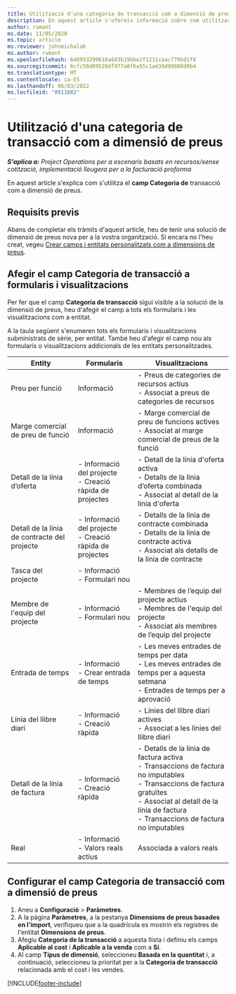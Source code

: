 ```yaml
---
title: Utilització d'una categoria de transacció com a dimensió de preus
description: En aquest article s'ofereix informació sobre com utilitzar el camp Categoria de transacció com a dimensió de preus.
author: rumant
ms.date: 11/05/2020
ms.topic: article
ms.reviewer: johnmichalak
ms.author: rumant
ms.openlocfilehash: 648933299616a683b19bbe2f1231caac779bd1f8
ms.sourcegitcommit: 6cfc50d89528df977a8f6a55c1ad39d99800d9b4
ms.translationtype: MT
ms.contentlocale: ca-ES
ms.lasthandoff: 06/03/2022
ms.locfileid: "8911682"
---
```

# <a name="use-transaction-category-as-a-pricing-dimension"></a>Utilització d'una categoria de transacció com a dimensió de preus


_**S'aplica a:** Project Operations per a escenaris basats en recursos/sense cotització, implementació lleugera per a la facturació proforma_


En aquest article s'explica com s'utilitza el **camp Categoria de** transacció com a dimensió de preus. 

## <a name="prerequisites"></a>Requisits previs
Abans de completar els tràmits d'aquest article, heu de tenir una solució de dimensió de preus nova per a la vostra organització. Si encara no l'heu creat, vegeu [Crear camps i entitats personalitzats com a dimensions de preus](create-custom-fields-entities-pricing-dimensions.md).

## <a name="add-the-transaction-category-field-to-forms-and-views"></a>Afegir el camp Categoria de transacció a formularis i visualitzacions
Per fer que el camp **Categoria de transacció** sigui visible a la solució de la dimensió de preus, heu d'afegir el camp a tots els formularis i les visualitzacions com a entitat.

A la taula següent s'enumeren tots els formularis i visualitzacions subministrats de sèrie, per entitat. També heu d'afegir el camp nou als formularis o visualitzacions addicionals de les entitats personalitzades.

|  Entity        | Formularis     |Visualitzacions        |
| ------------------------------|---------------------------------|----------------------------------|
|  Preu per funció| Informació |- Preus de categories de recursos actius<br> - Associat a preus de categories de recursos |
|  Marge comercial de preu de funció| Informació|- Marge comercial de preu de funcions actives<br>- Associat al marge comercial de preus de la funció |
|  Detall de la línia d’oferta|- Informació del projecte<br>- Creació ràpida de projectes| - Detall de la línia d'oferta activa<br>- Detalls de la línia d’oferta combinada<br>- Associat al detall de la línia d'oferta |
|  Detall de la línia de contracte del projecte|- Informació del projecte<br>- Creació ràpida de projectes|- Detalls de la línia de contracte combinada<br>- Detalls de la línia de contracte activa<br>- Associat als detalls de la línia de contracte |
|  Tasca del projecte|- Informació<br>- Formulari nou| &nbsp; |
|  Membre de l'equip del projecte|- Informació<br>- Formulari nou|- Membres de l’equip del projecte actius<br>- Membres de l'equip del projecte<br>- Associat als membres de l’equip del projecte |
|  Entrada de temps|- Informació<br>- Crear entrada de temps|- Les meves entrades de temps per data<br>- Les meves entrades de temps per a aquesta setmana<br>- Entrades de temps per a aprovació|
|  Línia del llibre diari|- Informació<br>- Creació ràpida|- Línies del llibre diari actives<br>- Associat a les línies del llibre diari|
|  Detall de la línia de factura|- Informació<br>- Creació ràpida|- Detalls de la línia de factura activa<br>- Transaccions de factura no imputables<br>- Transaccions de factura gratuïtes<br>- Associat al detall de la línia de factura <br>- Transaccions de factura no imputables|
|  Real|- Informació<br>- Valors reals actius| Associada a valors reals |

## <a name="set-up-the-transaction-category-field-as-a-pricing-dimension"></a>Configurar el camp Categoria de transacció com a dimensió de preus

1. Aneu a **Configuració** > **Paràmetres**. 
2. A la pàgina **Paràmetres**, a la pestanya **Dimensions de preus basades en l'import**, verifiqueu que a la quadrícula es mostrin els registres de l'entitat **Dimensions de preus**.
3. Afegiu **Categoria de la transacció** a aquesta llista i definiu els camps **Aplicable al cost** i **Aplicable a la venda** com a **Sí**.
4. Al camp **Tipus de dimensió**, seleccioneu **Basada en la quantitat** i, a continuació, seleccioneu la prioritat per a la **Categoria de transacció** relacionada amb el cost i les vendes.


[!INCLUDE[footer-include](../includes/footer-banner.md)]